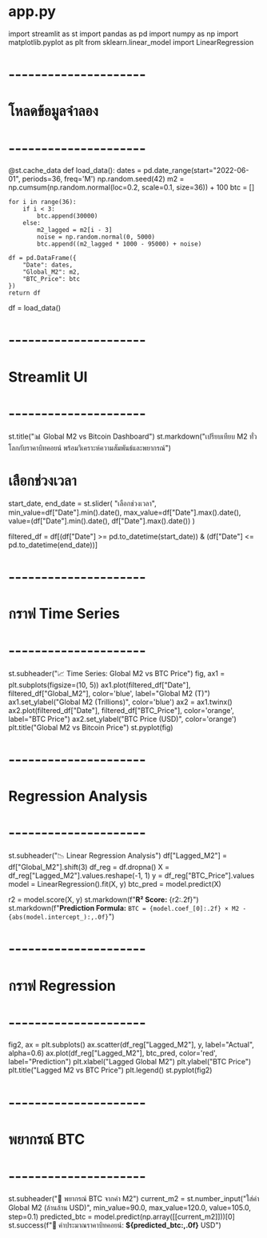 # app.py
import streamlit as st
import pandas as pd
import numpy as np
import matplotlib.pyplot as plt
from sklearn.linear_model import LinearRegression

# ---------------------
# โหลดข้อมูลจำลอง
# ---------------------
@st.cache_data
def load_data():
    dates = pd.date_range(start="2022-06-01", periods=36, freq='M')
    np.random.seed(42)
    m2 = np.cumsum(np.random.normal(loc=0.2, scale=0.1, size=36)) + 100
    btc = []

    for i in range(36):
        if i < 3:
            btc.append(30000)
        else:
            m2_lagged = m2[i - 3]
            noise = np.random.normal(0, 5000)
            btc.append((m2_lagged * 1000 - 95000) + noise)

    df = pd.DataFrame({
        "Date": dates,
        "Global_M2": m2,
        "BTC_Price": btc
    })
    return df

df = load_data()

# ---------------------
# Streamlit UI
# ---------------------
st.title("📊 Global M2 vs Bitcoin Dashboard")
st.markdown("เปรียบเทียบ M2 ทั่วโลกกับราคาบิทคอยน์ พร้อมวิเคราะห์ความสัมพันธ์และพยากรณ์")

# เลือกช่วงเวลา
start_date, end_date = st.slider(
    "เลือกช่วงเวลา",
    min_value=df["Date"].min().date(),
    max_value=df["Date"].max().date(),
    value=(df["Date"].min().date(), df["Date"].max().date())
)

filtered_df = df[(df["Date"] >= pd.to_datetime(start_date)) & (df["Date"] <= pd.to_datetime(end_date))]

# ---------------------
# กราฟ Time Series
# ---------------------
st.subheader("📈 Time Series: Global M2 vs BTC Price")
fig, ax1 = plt.subplots(figsize=(10, 5))
ax1.plot(filtered_df["Date"], filtered_df["Global_M2"], color='blue', label="Global M2 (T)")
ax1.set_ylabel("Global M2 (Trillions)", color='blue')
ax2 = ax1.twinx()
ax2.plot(filtered_df["Date"], filtered_df["BTC_Price"], color='orange', label="BTC Price")
ax2.set_ylabel("BTC Price (USD)", color='orange')
plt.title("Global M2 vs Bitcoin Price")
st.pyplot(fig)

# ---------------------
# Regression Analysis
# ---------------------
st.subheader("📉 Linear Regression Analysis")
df["Lagged_M2"] = df["Global_M2"].shift(3)
df_reg = df.dropna()
X = df_reg["Lagged_M2"].values.reshape(-1, 1)
y = df_reg["BTC_Price"].values
model = LinearRegression().fit(X, y)
btc_pred = model.predict(X)

r2 = model.score(X, y)
st.markdown(f"**R² Score:** {r2:.2f}")
st.markdown(f"**Prediction Formula:** `BTC = {model.coef_[0]:.2f} × M2 - {abs(model.intercept_):,.0f}`")

# ---------------------
# กราฟ Regression
# ---------------------
fig2, ax = plt.subplots()
ax.scatter(df_reg["Lagged_M2"], y, label="Actual", alpha=0.6)
ax.plot(df_reg["Lagged_M2"], btc_pred, color='red', label="Prediction")
plt.xlabel("Lagged Global M2")
plt.ylabel("BTC Price")
plt.title("Lagged M2 vs BTC Price")
plt.legend()
st.pyplot(fig2)

# ---------------------
# พยากรณ์ BTC
# ---------------------
st.subheader("🔮 พยากรณ์ BTC จากค่า M2")
current_m2 = st.number_input("ใส่ค่า Global M2 (ล้านล้าน USD)", min_value=90.0, max_value=120.0, value=105.0, step=0.1)
predicted_btc = model.predict(np.array([[current_m2]]))[0]
st.success(f"📌 ค่าประมาณราคาบิทคอยน์: **${predicted_btc:,.0f}** USD")

